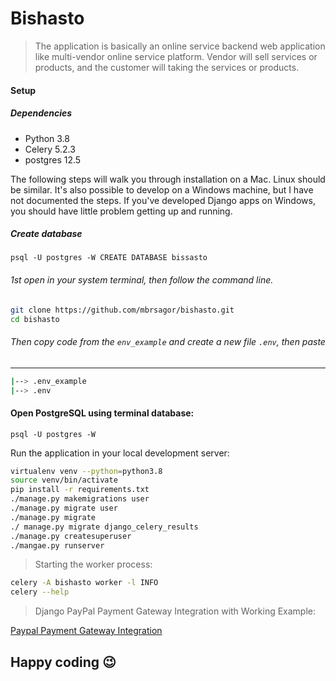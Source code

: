 # Bishasto
> The application is basically an online service backend web application like multi-vendor online service platform. Vendor will sell services or products, and the customer will taking the services or products.


#### Setup

##### Dependencies

- Python 3.8
- Celery 5.2.3
- postgres 12.5

The following steps will walk you through installation on a Mac. Linux should be similar. It's also possible to develop 
on a Windows machine, but I have not documented the steps. If you've developed Django apps on Windows, you should have little problem getting up and running.


##### Create database
``
psql -U postgres -W
CREATE DATABASE bissasto
``

###### 1st open in your system terminal, then follow the command line.

```bash
git clone https://github.com/mbrsagor/bishasto.git
cd bishasto
```

###### Then copy code from the ``env_example`` and create a new file `.env`, then paste

-------------------------------------------
```bash
|--> .env_example
|--> .env
```


#### Open PostgreSQL using terminal database:
```
psql -U postgres -W
```

Run the application in your local development server:

```bash
virtualenv venv --python=python3.8
source venv/bin/activate
pip install -r requirements.txt
./manage.py makemigrations user
./manage.py migrate user
./manage.py migrate
./ manage.py migrate django_celery_results
./manage.py createsuperuser
./mangae.py runserver
```

> Starting the worker process:
```bash
celery -A bishasto worker -l INFO
celery --help
```

> Django PayPal Payment Gateway Integration with Working Example:

[ Paypal Payment Gateway Integration](https://studygyaan.com/django/django-paypal-payment-gateway-integration-tutorial)

## Happy coding :wink:
